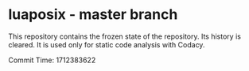 # luaposix - master branch

This repository contains the frozen state of the repository.
Its history is cleared. It is used only for static code
analysis with Codacy.

Commit Time: 1712383622